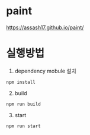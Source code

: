 # paint
https://assash17.github.io/paint/

# 실행방법
1. dependency mobule 설치
```
npm install
```
2. build
```
npm run build
```
3. start
```
npm run start
```

